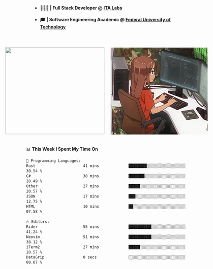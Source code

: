 <body style="margin-bottom: 40px; gap: 20px">
  <div style="display: flex; flex-direction: column; width: auto; margin: 0 auto; padding: 20px;">
    <ul style="flex: 1; margin-bottom: 20px;">
      <li><h4>🧑🏽‍💻 | Full Stack Developer @ <a href="https://itafrotas.com//">ITA Labs</a></h4></li>
      <li><h4>🎓 | Software Engineering Academic @ <a href="http://www.utfpr.edu.br/">Federal University of Technology</a></h4></li>
      <br/>
    </ul>
    <div style="display: flex; justify-content: center; align-items: center; gap: 20px;">
      <a href="https://skillicons.dev">
        <img width="312" height="274" src="https://skillicons.dev/icons?i=cs,dotnet,php,laravel,ts,js,nodejs,react,swift,java,adonis,postgres,mysql,mongodb,postman,c,heroku,gradle,npm,flutter,docker,aws,redis,kubernetes&theme=light&&perline=4" />
      </a>
      <img width="312" height="274" src="assets/umiko.gif" alt="Computer Boy" />
    </div>
  </div>
</body>


<!--START_SECTION:waka-->
📊 **This Week I Spent My Time On** 

```text
💬 Programming Languages: 
Rust                     41 mins             ████████░░░░░░░░░░░░░░░░░   30.54 % 
C#                       38 mins             ███████░░░░░░░░░░░░░░░░░░   28.49 % 
Other                    27 mins             █████░░░░░░░░░░░░░░░░░░░░   20.57 % 
JSON                     17 mins             ███░░░░░░░░░░░░░░░░░░░░░░   12.75 % 
HTML                     10 mins             ██░░░░░░░░░░░░░░░░░░░░░░░   07.58 % 

🔥 Editors: 
Rider                    55 mins             ██████████░░░░░░░░░░░░░░░   41.24 % 
Neovim                   51 mins             ██████████░░░░░░░░░░░░░░░   38.12 % 
iTerm2                   27 mins             █████░░░░░░░░░░░░░░░░░░░░   20.57 % 
DataGrip                 0 secs              ░░░░░░░░░░░░░░░░░░░░░░░░░   00.07 % 
```


<!--END_SECTION:waka-->

<!--
**danielr0d/danielr0d** is a ✨ _special_ ✨ repository because its `README.md` (this file) appears on your GitHub profile.

Here are some ideas to get you started:

- 🔭 I’m currently working on ...
- 🌱 I’m currently learning ...
- 👯 I’m looking to collaborate on ...
- 🤔 I’m looking for help with ...
- 💬 Ask me about ...
- 📫 How to reach me: ...
- 😄 Pronouns: ...
- ⚡ Fun fact: ...
-->
